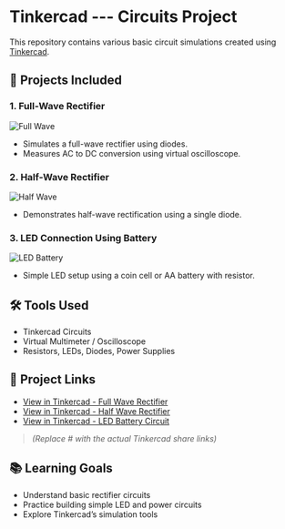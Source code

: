 # Tinkercad --- Circuits Project

This repository contains various basic circuit simulations created using [Tinkercad](https://www.tinkercad.com/).

## 🔧 Projects Included

### 1. Full-Wave Rectifier
![Full Wave](full%20wave.png)
- Simulates a full-wave rectifier using diodes.
- Measures AC to DC conversion using virtual oscilloscope.

### 2. Half-Wave Rectifier
![Half Wave](half%20wave.png)
- Demonstrates half-wave rectification using a single diode.

### 3. LED Connection Using Battery
![LED Battery](using%20battery%20led%20connection.png)
- Simple LED setup using a coin cell or AA battery with resistor.

## 🛠 Tools Used
- Tinkercad Circuits
- Virtual Multimeter / Oscilloscope
- Resistors, LEDs, Diodes, Power Supplies

## 🔗 Project Links
- [View in Tinkercad - Full Wave Rectifier](https://www.tinkercad.com/things/9kEJfm31ycb-glorious-turing-amur/editel?returnTo=https%3A%2F%2Fwww.tinkercad.com%2Fdashboard&sharecode=G2aX6q3U3euXej9nGuQtGPsoSiLqPqWmHYtIipot2_E)
- [View in Tinkercad - Half Wave Rectifier](#)
- [View in Tinkercad - LED Battery Circuit](https://www.tinkercad.com/things/3vgMifKGKuG-grand-fyyran/editel?returnTo=https%3A%2F%2Fwww.tinkercad.com%2Fdashboard&sharecode=AE29073wE9psafEiY04H6NSpW06pLRz85Ubg_uqW0cU)

> _(Replace # with the actual Tinkercad share links)_

## 📚 Learning Goals
- Understand basic rectifier circuits
- Practice building simple LED and power circuits
- Explore Tinkercad’s simulation tools
